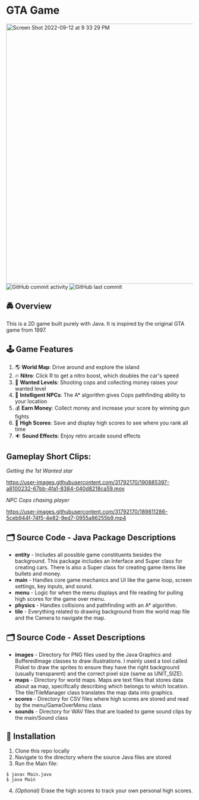 # GTA Game
<img width="700" alt="Screen Shot 2022-09-12 at 9 33 29 PM" src="https://user-images.githubusercontent.com/31792170/189809441-d0935322-bb8a-40ad-b445-13f440e872e9.png">
<img alt="GitHub commit activity" src="https://img.shields.io/github/commit-activity/m/aaroncorona/GTA-Game">
<img alt="GitHub last commit" src="https://img.shields.io/github/last-commit/aaroncorona/GTA-Game">


## 🚔 Overview
This is a 2D game built purely with Java. It is inspired by the original GTA game from 1997.

## 🕹️ Game Features
1. 🌎 **World Map**: Drive around and explore the island
2. 🔥 **Nitro**: Click R to get a nitro boost, which doubles the car's speed 
3. 🚨 **Wanted Levels**: Shooting cops and collecting money raises your wanted level
4. 🧠 **Intelligent NPCs**: The A* algorithm gives Cops pathfinding ability to your location
5. 💰 **Earn Money**: Collect money and increase your score by winning gun fights
6. 🥇 **High Scores**: Save and display high scores to see where you rank all time
7. 🔉 **Sound Effects**: Enjoy retro arcade sound effects

## Gameplay Short Clips:

*Getting the 1st Wanted star*

https://user-images.githubusercontent.com/31792170/190885397-a8100232-67bb-4fa1-8384-040d8218ca59.mov

*NPC Cops chasing player*

https://user-images.githubusercontent.com/31792170/189811286-5ceb944f-74f5-4e82-9ed7-0955a86255b9.mp4


## 🗂️ Source Code - Java Package Descriptions
* **entity** - Includes all possible game constituents besides the background. This package includes an Interface and Super class for creating cars. There is also a Super class for creating game items like bullets and money.
* **main** - Handles core game mechanics and UI like the game loop, screen settings, key inputs, and sound.
* **menu** -  Logic for when the menu displays and file reading for pulling high scores for the game over menu.
* **physics** - Handles collisions and pathfinding with an A* algorithm.
* **tile** - Everything related to drawing background from the world map file and the Camera to navigate the map.

## 🗂️ Source Code - Asset Descriptions
* **images** - Directory for PNG files used by the Java Graphics and BufferedImage classes to draw illustrations. I mainly used a tool called Piskel to draw the sprites to ensure they have the right background (usually transparent) and the correct pixel size (same as UNIT_SIZE).
* **maps** - Directory for world maps. Maps are text files that stores data about aa map, specifically describing which belongs to which location.  The tile/TileManager class translates the map data into graphics.
* **scores** - Directory for CSV files where high scores are stored and read by the menu/GameOverMenu class
* **sounds** - Directory for WAV files that are loaded to game sound clips by the main/Sound class


## 🚀 Installation
1. Clone this repo locally 
2. Navigate to the directory where the source Java files are stored
3. Run the Main file:
```
$ javac Main.java
$ java Main
```
4. *(Optional)* Erase the high scores to track your own personal high scores.
